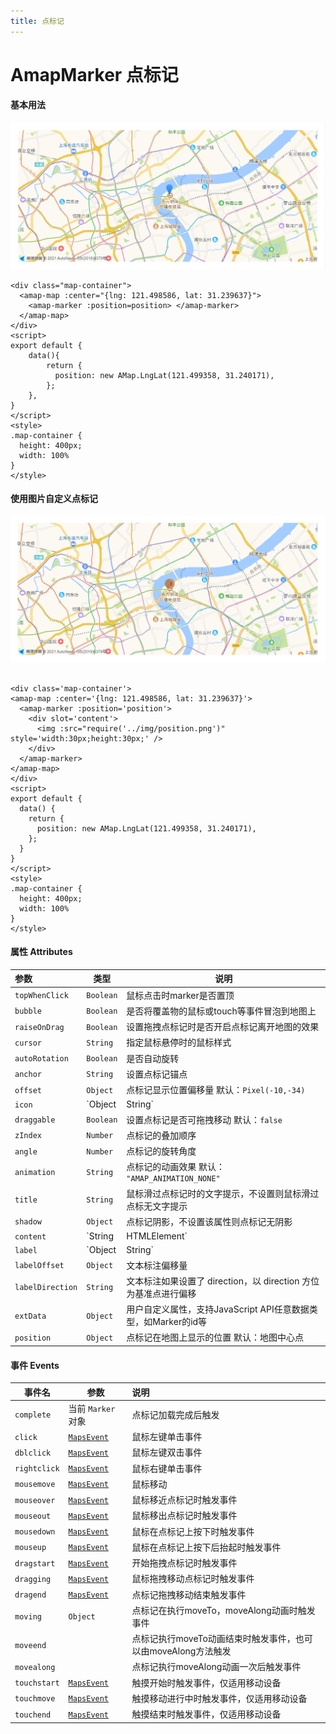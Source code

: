 ```yaml
---
title: 点标记
---
```

# AmapMarker 点标记
#### 基本用法
![点标记](../img/mark.png)
```vue
<div class="map-container">
  <amap-map :center="{lng: 121.498586, lat: 31.239637}">
    <amap-marker :position=position> </amap-marker>
  </amap-map>
</div>
<script>
export default {
    data(){
        return {
          position: new AMap.LngLat(121.499358, 31.240171),
        };
    },
}
</script>
<style>
.map-container {
  height: 400px;
  width: 100%
}
</style>
```

#### 使用图片自定义点标记
![](../img/mark1.png)

```vue

<div class='map-container'>
<amap-map :center='{lng: 121.498586, lat: 31.239637}'>
  <amap-marker :position='position'>
    <div slot='content'>
      <img :src="require('../img/position.png')" style='width:30px;height:30px;' />
    </div>
  </amap-marker>
</amap-map>
</div>
<script>
export default {
  data() {
    return {
      position: new AMap.LngLat(121.499358, 31.240171),
    };
  }
}
</script>
<style>
.map-container {
  height: 400px;
  width: 100%
}
</style>
```

#### 属性  Attributes

| 参数             | 类型                   | 说明                                                         |
| :--------------- | ---------------------- | ------------------------------------------------------------ |
| `topWhenClick`   | `Boolean`              | 鼠标点击时marker是否置顶                                     |
| `bubble`         | `Boolean`              | 是否将覆盖物的鼠标或touch等事件冒泡到地图上                  |
| `raiseOnDrag`    | `Boolean`              | 设置拖拽点标记时是否开启点标记离开地图的效果                 |
| `cursor`         | `String`               | 指定鼠标悬停时的鼠标样式                                     |
| `autoRotation`   | `Boolean`              | 是否自动旋转                                                 |
| `anchor`         | `String`               | 设置点标记锚点                                               |
| `offset`         | `Object`               | 点标记显示位置偏移量   默认：`Pixel(-10,-34)`                |
| `icon`           | `Object | String`      | 需在点标记中显示的图标                                       |
| `draggable`      | `Boolean`              | 设置点标记是否可拖拽移动   默认：`false`                     |
| `zIndex`         | `Number`               | 点标记的叠加顺序                                             |
| `angle`          | `Number`               | 点标记的旋转角度                                             |
| `animation`      | `String`               | 点标记的动画效果    默认：` "AMAP_ANIMATION_NONE"`           |
| `title`          | `String`               | 鼠标滑过点标记时的文字提示，不设置则鼠标滑过点标无文字提示   |
| `shadow`         | `Object`               | 点标记阴影，不设置该属性则点标记无阴影                       |
| `content`        | `String | HTMLElement` | 点标记显示内容，可以是HTML要素字符串或者HTML DOM对象         |
| `label`          | `Object | String`      | 添加文本标注                                                 |
| `labelOffset`    | `Object`               | 文本标注偏移量                                               |
| `labelDirection` | `String`               | 文本标注如果设置了 direction，以 direction 方位为基准点进行偏移 |
| `extData`        | `Object`               | 用户自定义属性，支持JavaScript API任意数据类型，如Marker的id等 |
| `position`       | `Object`               | 点标记在地图上显示的位置   默认：地图中心点                  |

#### 事件 Events

| 事件名       | 参数                                                         | 说明                                                         |
| ------------ | ------------------------------------------------------------ | :----------------------------------------------------------- |
| `complete`   | 当前 `Marker`对象                                            | 点标记加载完成后触发                                         |
| `click`      | [`MapsEvent`](https://lbs.amap.com/api/javascript-api/reference/event#MapsEvent) | 鼠标左键单击事件                                             |
| `dblclick`   | [`MapsEvent`](https://lbs.amap.com/api/javascript-api/reference/event#MapsEvent) | 鼠标左键双击事件                                             |
| `rightclick` | [`MapsEvent`](https://lbs.amap.com/api/javascript-api/reference/event#MapsEvent) | 鼠标右键单击事件                                             |
| `mousemove`  | [`MapsEvent`](https://lbs.amap.com/api/javascript-api/reference/event#MapsEvent) | 鼠标移动                                                     |
| `mouseover`  | [`MapsEvent`](https://lbs.amap.com/api/javascript-api/reference/event#MapsEvent) | 鼠标移近点标记时触发事件                                     |
| `mouseout`   | [`MapsEvent`](https://lbs.amap.com/api/javascript-api/reference/event#MapsEvent) | 鼠标移出点标记时触发事件                                     |
| `mousedown`  | [`MapsEvent`](https://lbs.amap.com/api/javascript-api/reference/event#MapsEvent) | 鼠标在点标记上按下时触发事件                                 |
| `mouseup`    | [`MapsEvent`](https://lbs.amap.com/api/javascript-api/reference/event#MapsEvent) | 鼠标在点标记上按下后抬起时触发事件                           |
| `dragstart`  | [`MapsEvent`](https://lbs.amap.com/api/javascript-api/reference/event#MapsEvent) | 开始拖拽点标记时触发事件                                     |
| `dragging`   | [`MapsEvent`](https://lbs.amap.com/api/javascript-api/reference/event#MapsEvent) | 鼠标拖拽移动点标记时触发事件                                 |
| `dragend`    | [`MapsEvent`](https://lbs.amap.com/api/javascript-api/reference/event#MapsEvent) | 点标记拖拽移动结束触发事件                                   |
| `moving`     | `Object`                                                     | 点标记在执行moveTo，moveAlong动画时触发事件                  |
| `moveend`    |                                                              | 点标记执行moveTo动画结束时触发事件，也可以由moveAlong方法触发 |
| `movealong`  |                                                              | 点标记执行moveAlong动画一次后触发事件                        |
| `touchstart` | [`MapsEvent`](https://lbs.amap.com/api/javascript-api/reference/event#MapsEvent) | 触摸开始时触发事件，仅适用移动设备                           |
| `touchmove`  | [`MapsEvent`](https://lbs.amap.com/api/javascript-api/reference/event#MapsEvent) | 触摸移动进行中时触发事件，仅适用移动设备                     |
| `touchend`   | [`MapsEvent`](https://lbs.amap.com/api/javascript-api/reference/event#MapsEvent) | 触摸结束时触发事件，仅适用移动设备                           |